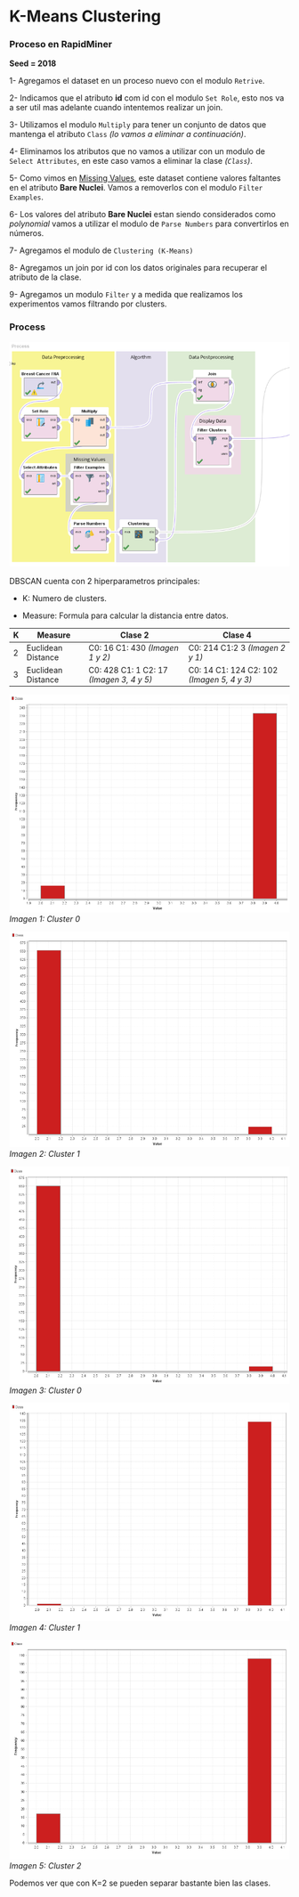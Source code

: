 # K-Means Clustering

### Proceso en RapidMiner

__Seed = 2018__

1- Agregamos el dataset en un proceso nuevo con el modulo `Retrive`.

2- Indicamos que el atributo **id** com id con el modulo `Set Role`, esto nos va a ser util mas adelante cuando intentemos realizar un join.

3- Utilizamos el modulo `Multiply` para tener un conjunto de datos que mantenga el atributo `Class` _(lo vamos a eliminar a continuación)_.

4- Eliminamos los atributos que no vamos a utilizar con un modulo de `Select Attributes`, en este caso vamos a eliminar la clase _(`Class`)_.

5- Como vimos en [Missing Values](./), este dataset contiene valores faltantes en el atributo **Bare Nuclei**. Vamos a removerlos con el modulo `Filter Examples`.

6- Los valores del atributo **Bare Nuclei** estan siendo considerados como _polynomial_ vamos a utilizar el modulo de `Parse Numbers` para convertirlos en números.

7- Agregamos el modulo de `Clustering (K-Means)`  

8- Agregamos un join por id con los datos originales para recuperar el atributo de la clase. 

9- Agregamos un modulo `Filter` y a medida que realizamos los experimentos vamos filtrando por clusters.


### Process

![](./img/14_dbscan_process_1.PNG)



DBSCAN cuenta con 2 hiperparametros principales:

* K: Numero de clusters.

* Measure: Formula para calcular la distancia entre datos.

| K  |  Measure           | Clase 2        |  Clase 4 | 
|----| ------------------ | ------------   | -------  |
|2   | Euclidean Distance | C0: 16 C1: 430  _(Imagen 1 y 2)_| C0: 214  C1:2 3 _(Imagen 2 y 1)_|
|3   | Euclidean Distance | C0: 428 C1: 1 C2: 17 _(Imagen 3, 4 y 5)_| C0: 14 C1: 124 C2: 102 _(Imagen 5, 4 y 3)_|

![](./img/14_kmeans_plot_1.PNG)
_Imagen 1: Cluster 0_

![](./img/14_kmeans_plot_2.PNG)
_Imagen 2: Cluster 1_

![](./img/14_kmeans_plot_3.PNG)
_Imagen 3: Cluster 0_

![](./img/14_kmeans_plot_4.PNG)
_Imagen 4: Cluster 1_

![](./img/14_kmeans_plot_5.PNG)
_Imagen 5: Cluster 2_

Podemos ver que con K=2 se pueden separar bastante bien las clases.